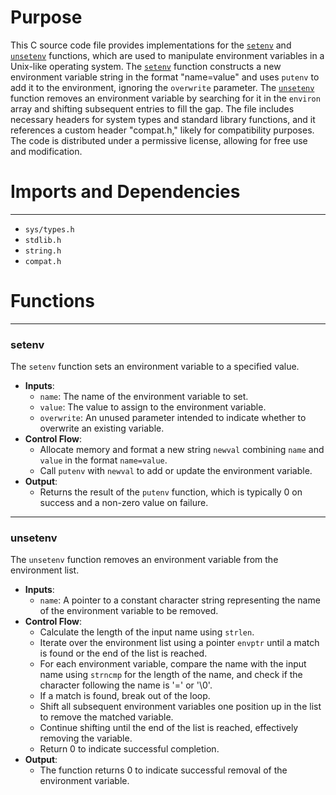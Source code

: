 # Purpose
This C source code file provides implementations for the [`setenv`](#setenv) and [`unsetenv`](#unsetenv) functions, which are used to manipulate environment variables in a Unix-like operating system. The [`setenv`](#setenv) function constructs a new environment variable string in the format "name=value" and uses `putenv` to add it to the environment, ignoring the `overwrite` parameter. The [`unsetenv`](#unsetenv) function removes an environment variable by searching for it in the `environ` array and shifting subsequent entries to fill the gap. The file includes necessary headers for system types and standard library functions, and it references a custom header "compat.h," likely for compatibility purposes. The code is distributed under a permissive license, allowing for free use and modification.
# Imports and Dependencies

---
- `sys/types.h`
- `stdlib.h`
- `string.h`
- `compat.h`


# Functions

---
### setenv<!-- {{#callable:setenv}} -->
The `setenv` function sets an environment variable to a specified value.
- **Inputs**:
    - `name`: The name of the environment variable to set.
    - `value`: The value to assign to the environment variable.
    - `overwrite`: An unused parameter intended to indicate whether to overwrite an existing variable.
- **Control Flow**:
    - Allocate memory and format a new string `newval` combining `name` and `value` in the format `name=value`.
    - Call `putenv` with `newval` to add or update the environment variable.
- **Output**:
    - Returns the result of the `putenv` function, which is typically 0 on success and a non-zero value on failure.


---
### unsetenv<!-- {{#callable:unsetenv}} -->
The `unsetenv` function removes an environment variable from the environment list.
- **Inputs**:
    - `name`: A pointer to a constant character string representing the name of the environment variable to be removed.
- **Control Flow**:
    - Calculate the length of the input name using `strlen`.
    - Iterate over the environment list using a pointer `envptr` until a match is found or the end of the list is reached.
    - For each environment variable, compare the name with the input name using `strncmp` for the length of the name, and check if the character following the name is '=' or '\0'.
    - If a match is found, break out of the loop.
    - Shift all subsequent environment variables one position up in the list to remove the matched variable.
    - Continue shifting until the end of the list is reached, effectively removing the variable.
    - Return 0 to indicate successful completion.
- **Output**:
    - The function returns 0 to indicate successful removal of the environment variable.


